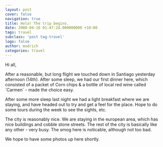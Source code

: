 ```yaml
---
layout: post
cover: false
navigation: true
title: Hola! The trip begins.
date: 2008-04-16 01:47:24.000000000 +10:00
tags: travel
subclass: 'post tag-travel'
logo: false
author: modrich
categories: travel
---
```


Hi all,

After a reasonable, but long flight we touched down in Santiago yesterday afternoon (14th). After some sleep, we had our first dinner here, which consisted of a packet of Corn chips & a bottle of local red wine called ´Carmen´ - made the choice easy.

After some more sleep last night we had a light breakfast where we are staying, and have headed out to try and get a feel for the place. Hope to do some tours during the week to see the sights, etc.

The city is reasonably nice. We are staying in the european area, which has nice buildings and cobble stone streets. The rest of the city is basically like any other - very busy. The smog here is noticable, although not too bad.

We hope to have some photos up here shortly.

